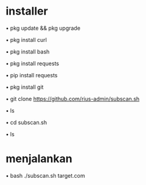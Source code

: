 # installer

• pkg update && pkg upgrade

• pkg install curl

• pkg install bash

• pkg install requests

• pip install requests

• pkg install git

• git clone https://github.com/rius-admin/subscan.sh

• ls

• cd subscan.sh

• ls

# menjalankan

• bash ./subscan.sh target.com
